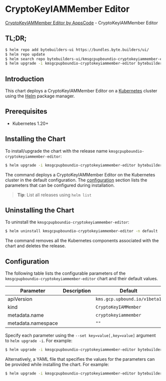 # CryptoKeyIAMMember Editor

[CryptoKeyIAMMember Editor by AppsCode](https://byte.builders) - CryptoKeyIAMMember Editor

## TL;DR;

```bash
$ helm repo add bytebuilders-ui https://bundles.byte.builders/ui/
$ helm repo update
$ helm search repo bytebuilders-ui/kmsgcpupboundio-cryptokeyiammember-editor --version=v0.4.18
$ helm upgrade -i kmsgcpupboundio-cryptokeyiammember-editor bytebuilders-ui/kmsgcpupboundio-cryptokeyiammember-editor -n default --create-namespace --version=v0.4.18
```

## Introduction

This chart deploys a CryptoKeyIAMMember Editor on a [Kubernetes](http://kubernetes.io) cluster using the [Helm](https://helm.sh) package manager.

## Prerequisites

- Kubernetes 1.20+

## Installing the Chart

To install/upgrade the chart with the release name `kmsgcpupboundio-cryptokeyiammember-editor`:

```bash
$ helm upgrade -i kmsgcpupboundio-cryptokeyiammember-editor bytebuilders-ui/kmsgcpupboundio-cryptokeyiammember-editor -n default --create-namespace --version=v0.4.18
```

The command deploys a CryptoKeyIAMMember Editor on the Kubernetes cluster in the default configuration. The [configuration](#configuration) section lists the parameters that can be configured during installation.

> **Tip**: List all releases using `helm list`

## Uninstalling the Chart

To uninstall the `kmsgcpupboundio-cryptokeyiammember-editor`:

```bash
$ helm uninstall kmsgcpupboundio-cryptokeyiammember-editor -n default
```

The command removes all the Kubernetes components associated with the chart and deletes the release.

## Configuration

The following table lists the configurable parameters of the `kmsgcpupboundio-cryptokeyiammember-editor` chart and their default values.

|     Parameter      | Description |                 Default                 |
|--------------------|-------------|-----------------------------------------|
| apiVersion         |             | <code>kms.gcp.upbound.io/v1beta1</code> |
| kind               |             | <code>CryptoKeyIAMMember</code>         |
| metadata.name      |             | <code>cryptokeyiammember</code>         |
| metadata.namespace |             | <code>""</code>                         |


Specify each parameter using the `--set key=value[,key=value]` argument to `helm upgrade -i`. For example:

```bash
$ helm upgrade -i kmsgcpupboundio-cryptokeyiammember-editor bytebuilders-ui/kmsgcpupboundio-cryptokeyiammember-editor -n default --create-namespace --version=v0.4.18 --set apiVersion=kms.gcp.upbound.io/v1beta1
```

Alternatively, a YAML file that specifies the values for the parameters can be provided while
installing the chart. For example:

```bash
$ helm upgrade -i kmsgcpupboundio-cryptokeyiammember-editor bytebuilders-ui/kmsgcpupboundio-cryptokeyiammember-editor -n default --create-namespace --version=v0.4.18 --values values.yaml
```

